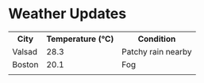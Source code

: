 # Weather Updates

<!-- WEATHER-UPDATE-START -->
<table><tr><th>City</th><th>Temperature (°C)</th><th>Condition</th></tr><tr><td>Valsad</td><td>28.3</td><td>Patchy rain nearby</td></tr><tr><td>Boston</td><td>20.1</td><td>Fog</td></tr><tr><td></td><td></td><td></td></tr></table>
<!-- WEATHER-UPDATE-END -->
